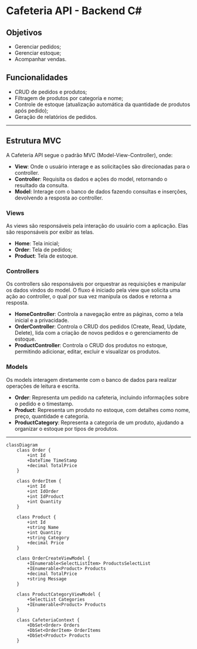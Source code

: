 # Cafeteria API - Backend C#

## Objetivos
- Gerenciar pedidos;
- Gerenciar estoque;
- Acompanhar vendas.

## Funcionalidades
- CRUD de pedidos e produtos;
- Filtragem de produtos por categoria e nome;
- Controle de estoque (atualização automática da quantidade de produtos após pedido);
- Geração de relatórios de pedidos.

---

## Estrutura MVC
A Cafeteria API segue o padrão MVC (Model-View-Controller), onde:
- **View**: Onde o usuário interage e as solicitações são direcionadas para o controller.
- **Controller**: Requisita os dados e ações do model, retornando o resultado da consulta.
- **Model**: Interage com o banco de dados fazendo consultas e inserções, devolvendo a resposta ao controller.

### Views
As views são responsáveis pela interação do usuário com a aplicação. Elas são responsáveis por exibir as telas.
- **Home**: Tela inicial;
- **Order**: Tela de pedidos;
- **Product**: Tela de estoque.

### Controllers
Os controllers são responsáveis por orquestrar as requisições e manipular os dados vindos do model. O fluxo é iniciado pela view que solicita uma ação ao controller, o qual por sua vez manipula os dados e retorna a resposta.
- **HomeController**: Controla a navegação entre as páginas, como a tela inicial e a privacidade.
- **OrderController**: Controla o CRUD dos pedidos (Create, Read, Update, Delete), lida com a criação de novos pedidos e o gerenciamento de estoque.
- **ProductController**: Controla o CRUD dos produtos no estoque, permitindo adicionar, editar, excluir e visualizar os produtos.

### Models
Os models interagem diretamente com o banco de dados para realizar operações de leitura e escrita.
- **Order**: Representa um pedido na cafeteria, incluindo informações sobre o pedido e o timestamp.
- **Product**: Representa um produto no estoque, com detalhes como nome, preço, quantidade e categoria.
- **ProductCategory**: Representa a categoria de um produto, ajudando a organizar o estoque por tipos de produtos.

---
``` Mermaid
classDiagram
    class Order {
        +int Id
        +DateTime TimeStamp
        +decimal TotalPrice
    }

    class OrderItem {
        +int Id
        +int IdOrder
        +int IdProduct
        +int Quantity
    }

    class Product {
        +int Id
        +string Name
        +int Quantity
        +string Category
        +decimal Price
    }

    class OrderCreateViewModel {
        +IEnumerable<SelectListItem> ProductsSelectList
        +IEnumerable<Product> Products
        +decimal TotalPrice
        +string Message
    }

    class ProductCategoryViewModel {
        +SelectList Categories
        +IEnumerable<Product> Products
    }

    class CafeteriaContext {
        +DbSet<Order> Orders
        +DbSet<OrderItem> OrderItems
        +DbSet<Product> Products
    }
```
